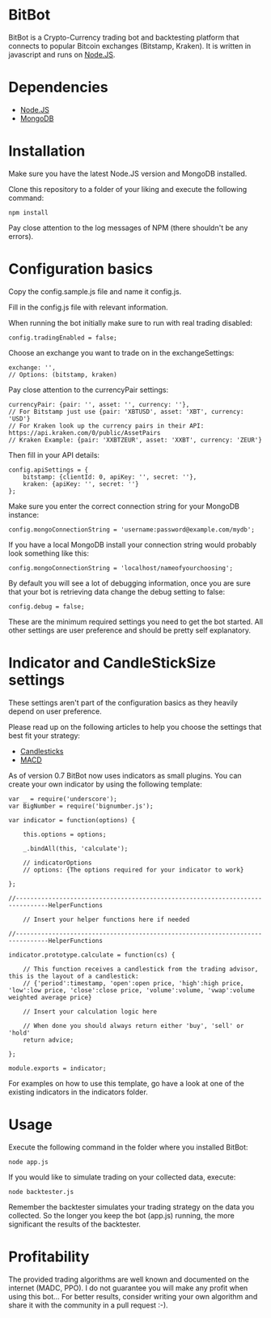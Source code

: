 BitBot
======

BitBot is a Crypto-Currency trading bot and backtesting platform that connects to popular Bitcoin exchanges (Bitstamp, Kraken). It is written in javascript and runs on [Node.JS](http://nodejs.org).

# Dependencies

- [Node.JS](http://nodejs.org)
- [MongoDB](http://www.mongodb.org/)

# Installation

Make sure you have the latest Node.JS version and MongoDB installed.

Clone this repository to a folder of your liking and execute the following command:

	npm install

Pay close attention to the log messages of NPM (there shouldn't be any errors).

# Configuration basics

Copy the config.sample.js file and name it config.js.

Fill in the config.js file with relevant information.

When running the bot initially make sure to run with real trading disabled:

	config.tradingEnabled = false;

Choose an exchange you want to trade on in the exchangeSettings:

	exchange: '',
	// Options: (bitstamp, kraken)

Pay close attention to the currencyPair settings:

	currencyPair: {pair: '', asset: '', currency: ''},
	// For Bitstamp just use {pair: 'XBTUSD', asset: 'XBT', currency: 'USD'}
	// For Kraken look up the currency pairs in their API: https://api.kraken.com/0/public/AssetPairs
	// Kraken Example: {pair: 'XXBTZEUR', asset: 'XXBT', currency: 'ZEUR'}

Then fill in your API details:

	config.apiSettings = {
		bitstamp: {clientId: 0, apiKey: '', secret: ''},
		kraken: {apiKey: '', secret: ''}
	};

Make sure you enter the correct connection string for your MongoDB instance:

	config.mongoConnectionString = 'username:password@example.com/mydb';

If you have a local MongoDB install your connection string would probably look something like this:

	config.mongoConnectionString = 'localhost/nameofyourchoosing';

By default you will see a lot of debugging information, once you are sure that your bot is retrieving data change the debug setting to false:

	config.debug = false;

These are the minimum required settings you need to get the bot started.
All other settings are user preference and should be pretty self explanatory.

# Indicator and CandleStickSize settings

These settings aren't part of the configuration basics as they heavily depend on user preference.

Please read up on the following articles to help you choose the settings that best fit your strategy:

- [Candlesticks](http://en.wikipedia.org/wiki/Candlestick_chart)
- [MACD](http://en.wikipedia.org/wiki/MACD)

As of version 0.7 BitBot now uses indicators as small plugins. You can create your own indicator by using the following template:

	var _ = require('underscore');
	var BigNumber = require('bignumber.js');

	var indicator = function(options) {

		this.options = options;

		_.bindAll(this, 'calculate');

		// indicatorOptions
		// options: {The options required for your indicator to work}

	};

	//-------------------------------------------------------------------------------HelperFunctions

		// Insert your helper functions here if needed

	//-------------------------------------------------------------------------------HelperFunctions

	indicator.prototype.calculate = function(cs) {

		// This function receives a candlestick from the trading advisor, this is the layout of a candlestick:
		// {'period':timestamp, 'open':open price, 'high':high price, 'low':low price, 'close':close price, 'volume':volume, 'vwap':volume weighted average price}

		// Insert your calculation logic here

		// When done you should always return either 'buy', 'sell' or 'hold'
		return advice;

	};

	module.exports = indicator;

For examples on how to use this template, go have a look at one of the existing indicators in the indicators folder.

# Usage

Execute the following command in the folder where you installed BitBot:

	node app.js

If you would like to simulate trading on your collected data, execute:

	node backtester.js

Remember the backtester simulates your trading strategy on the data you collected. So the longer you keep the bot (app.js) running, the more significant the results of the backtester.

# Profitability

The provided trading algorithms are well known and documented on the internet (MADC, PPO). I do not guarantee you will make any profit when using this bot...
For better results, consider writing your own algorithm and share it with the community in a pull request :-).
